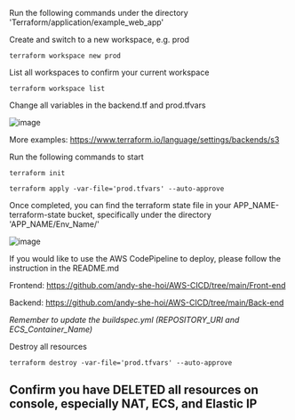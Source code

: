 Run the following commands under the directory 'Terraform/application/example_web_app'

Create and switch to a new workspace, e.g. prod
```
terraform workspace new prod
```

List all workspaces to confirm your current workspace
```
terraform workspace list
```

Change all variables in the backend.tf and prod.tfvars

![image](https://user-images.githubusercontent.com/80022917/157229510-84df4c07-ce73-4d63-ac7f-879ddc6751ef.png)

More examples: https://www.terraform.io/language/settings/backends/s3

Run the following commands to start
```
terraform init

terraform apply -var-file='prod.tfvars' --auto-approve
```

Once completed, you can find the terraform state file in your APP_NAME-terraform-state bucket, specifically under the directory 'APP_NAME/Env_Name/'

![image](https://user-images.githubusercontent.com/80022917/156918425-064a5860-b491-4d93-8659-73366678cc3e.png)

If you would like to use the AWS CodePipeline to deploy, please follow the instruction in the README.md 

Frontend: https://github.com/andy-she-hoi/AWS-CICD/tree/main/Front-end

Backend: https://github.com/andy-she-hoi/AWS-CICD/tree/main/Back-end

_Remember to update the buildspec.yml (REPOSITORY_URI and ECS_Container_Name)_

Destroy all resources
```
terraform destroy -var-file='prod.tfvars' --auto-approve
```

## Confirm you have DELETED all resources on console, especially NAT, ECS, and Elastic IP

